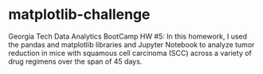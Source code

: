 # matplotlib-challenge
Georgia Tech Data Analytics BootCamp HW #5: In this homework, I used the pandas and matplotlib libraries and Jupyter Notebook to analyze tumor reduction in mice with squamous cell carcinoma (SCC) across a variety of drug regimens over the span of 45 days.
